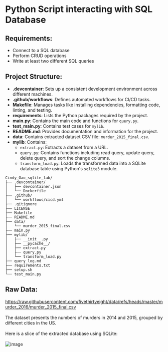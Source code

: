 # Python Script interacting with SQL Database
## Requirements:

* Connect to a SQL database
* Perform CRUD operations
* Write at least two different SQL queries

## Project Structure:

- **.devcontainer**: Sets up a consistent development environment across different machines.
- **.github/workflows**: Defines automated workflows for CI/CD tasks.
- **Makefile**: Manages tasks like installing dependencies, formatting code, linting, and testing.
- **requirements**: Lists the Python packages required by the project.
- **main.py**: Contains the main code and functions for `query.py`.
- **test_main.py**: Contains test cases for `mylib`.
- **README.md**: Provides documentation and information for the project.
- **data**: Contains extracted dataset CSV file: `murder_2015_final.csv`.
- **mylib**: Contains:
  - `extract.py`: Extracts a dataset from a URL.
  - `query.py`: Contains functions including read query, update query, delete query, and sort the change columns.
  - `transform_load.py`: Loads the transformed data into a SQLite database table using Python's `sqlite3` module.

```plaintext
Cindy_Gao_sqlite_lab/
├── .devcontainer/
│   ├── devcontainer.json
│   └── Dockerfile
├── .github/
│   └── workflows/cicd.yml
├── .gitignore
├── LICENSE
├── Makefile
├── README.md
├── data/
│   └── murder_2015_final.csv
├── main.py
├── mylib/
│   ├── __init__.py
│   ├── __pycache__/
│   ├── extract.py
│   ├── query.py
│   └── transform_load.py
├── query_log.md
├── requirements.txt
├── setup.sh
└── test_main.py
```


## Raw Data:
https://raw.githubusercontent.com/fivethirtyeight/data/refs/heads/master/murder_2016/murder_2015_final.csv <br><br>
The dataset presents the numbers of murders in 2014 and 2015, grouped by different cities in the US. <br><br>
Here is a slice of the extracted database using SQLite: <br><br>
![image](https://github.com/user-attachments/assets/9afdf2b2-dafa-48d2-83ba-5eece83f1fe4)





